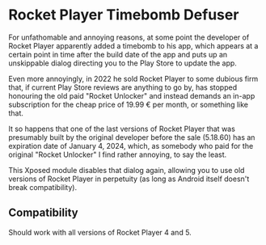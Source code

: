 # Rocket Player Timebomb Defuser
For unfathomable and annoying reasons, at some point the developer of Rocket Player apparently
added a timebomb to his app, which appears at a certain point in time after the build date of the
app and puts up an unskippable dialog directing you to the Play Store to update the app.

Even more annoyingly, in 2022 he sold Rocket Player to some dubious firm that, if current Play Store
reviews are anything to go by, has stopped honouring the old paid "Rocket Unlocker" and instead
demands an in-app subscription for the cheap price of 19.99 € per month, or something like that.

It so happens that one of the last versions of Rocket Player that was presumably built by the original
developer before the sale (5.18.60) has an expiration date of January 4, 2024, which, as somebody
who paid for the original "Rocket Unlocker" I find rather annoying, to say the least.

This Xposed module disables that dialog again, allowing you to use old versions of Rocket Player in
perpetuity (as long as Android itself doesn't break compatibility).

## Compatibility
Should work with all versions of Rocket Player 4 and 5.
